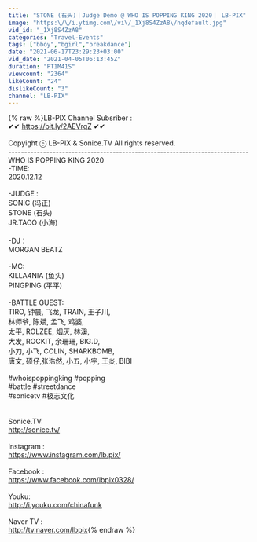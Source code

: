 ```yaml
---
title: "STONE (石头)｜Judge Demo @ WHO IS POPPING KING 2020｜ LB-PIX"
image: "https:\/\/i.ytimg.com\/vi\/_1Xj8S4ZzA8\/hqdefault.jpg"
vid_id: "_1Xj8S4ZzA8"
categories: "Travel-Events"
tags: ["bboy","bgirl","breakdance"]
date: "2021-06-17T23:29:23+03:00"
vid_date: "2021-04-05T06:13:45Z"
duration: "PT1M41S"
viewcount: "2364"
likeCount: "24"
dislikeCount: "3"
channel: "LB-PIX"
---
```

{% raw %}LB-PIX Channel Subsriber :<br />✔✔ <a rel="nofollow" target="blank" href="https://bit.ly/2AEVrqZ">https://bit.ly/2AEVrqZ</a> ✔✔<br /><br />Copyight ⓒ LB-PIX &amp; Sonice.TV All rights reserved.<br />----------------------------------------------------------------------------<br />WHO IS POPPING KING 2020<br />-TIME:<br />  2020.12.12<br /><br />-JUDGE :<br />  SONIC (冯正)<br />  STONE (石头)<br />  JR.TACO (小海)<br /><br />-DJ：<br />  MORGAN BEATZ<br /><br />-MC:<br /> KILLA4NIA (鱼头)<br /> PINGPING (平平)<br /><br />-BATTLE GUEST:<br /> TIRO, 钟晨, 飞龙, TRAIN, 王子川, <br /> 林师爷, 陈斌, 孟飞, 鸡婆,<br /> 太平, ROLZEE, 烟灰, 林溪,<br /> 大发, ROCKIT, 余珊珊, BIG.D,<br /> 小刀, 小飞, COLIN, SHARKBOMB,<br /> 唐文, 硕仔,张浩然, 小五, 小宇, 王炎, BIBI <br /><br />#whoispoppingking #popping<br />#battle #streetdance<br />#sonicetv #极志文化<br /><br /><br />Sonice.TV:<br /><a rel="nofollow" target="blank" href="http://sonice.tv/">http://sonice.tv/</a><br /><br />Instagram :<br /><a rel="nofollow" target="blank" href="https://www.instagram.com/lb.pix/">https://www.instagram.com/lb.pix/</a><br /><br />Facebook :<br /><a rel="nofollow" target="blank" href="https://www.facebook.com/lbpix0328/">https://www.facebook.com/lbpix0328/</a><br /><br />Youku:<br /><a rel="nofollow" target="blank" href="http://i.youku.com/chinafunk">http://i.youku.com/chinafunk</a><br /><br />Naver TV :<br /><a rel="nofollow" target="blank" href="http://tv.naver.com/lbpix">http://tv.naver.com/lbpix</a>{% endraw %}
